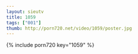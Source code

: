 ```yaml
--- 
layout: sieutv
title: 1059
tags: ["001"]
thumb: http://porn720.net/video/1059/poster.jpg
---
```

{% include porn720 key="1059" %} 
